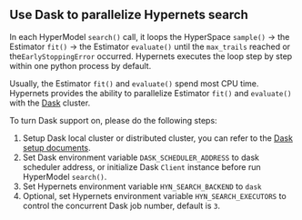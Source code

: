 ## Use Dask to parallelize Hypernets search

In each HyperModel `search()` call, 
it loops the HyperSpace `sample()` -> the Estimator `fit()` -> the Estimator 
`evaluate()` until the `max_trails` reached or the`EarlyStoppingError`
occurred. Hypernets executes the loop step by step within one
python process by default.

Usually, the Estimator `fit()` and `evaluate()` spend most
CPU time. Hypernets provides the ability to parallelize Estimator
`fit()` and `evaluate()` with the [Dask](https://dask.org/) cluster. 

To turn Dask support on, please do the following steps:
1. Setup Dask local cluster or distributed cluster, 
you can refer to the [Dask setup documents](https://docs.dask.org/en/latest/setup.html).
1. Set Dask environment variable `DASK_SCHEDULER_ADDRESS`
 to dask scheduler address, or initialize Dask `Client` instance
 before run HyperModel `search()`.
1. Set Hypernets environment variable `HYN_SEARCH_BACKEND` to `dask`
1. Optional, set Hypernets environment variable
`HYN_SEARCH_EXECUTORS` to control the concurrent Dask job number, 
default is `3`.

